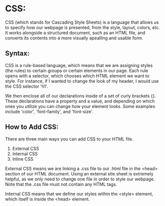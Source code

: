# CSS:

CSS (which stands for Cascading Style Sheets) is a language that allows us to specify how our webpage is presented, from the style, layout, colors, etc. It works alongside a structured document, such as an HTML file, and converts its contents into a more visually apealling and usable form.

## Syntax:

CSS is a rule-based language, which means that we are assigning styles (the rules) to certain groups or certain elements in our page. Each rule opens with a selector, which chooses which HTML element we want to style. For instance, if I wanted to change the look of my header, I would use the CSS selector 'h1'.

We then enclose all of our declarations inside of a set of curly brackets {}. These declarations have a property and a value, and depending on which ones you utilize you can change how your element looks. Some examples include 'color', 'font-family', and 'font-size'.

## How to Add CSS:

There are three main ways you can add CSS to your HTML file.

1. External CSS
2. Internal CSS
3. Inline CSS

External CSS means we are linking a .css file to our .html file in the \<head> section of our HTML document. Using an external stle sheet is extremely helpful, as we only need to change one file in order to style our webpage. Note that the .css file must not contain any HTML tags.

Internal CSS means that we define our styles within the \<style> element, which itself is inside the \<head> element.